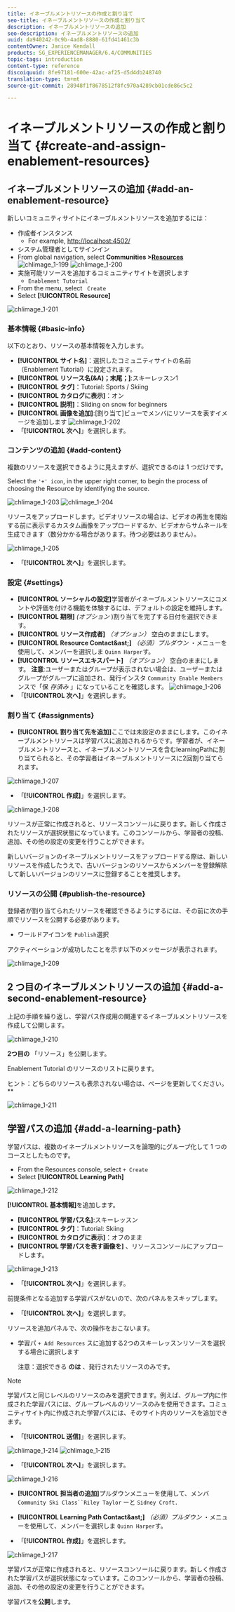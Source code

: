 ```yaml
---
title: イネーブルメントリソースの作成と割り当て
seo-title: イネーブルメントリソースの作成と割り当て
description: イネーブルメントリソースの追加
seo-description: イネーブルメントリソースの追加
uuid: da940242-0c9b-4ad8-8880-61fd41461c3b
contentOwner: Janice Kendall
products: SG_EXPERIENCEMANAGER/6.4/COMMUNITIES
topic-tags: introduction
content-type: reference
discoiquuid: 8fe97181-600e-42ac-af25-d5d4db248740
translation-type: tm+mt
source-git-commit: 28948f1f8678512f8fc970a4289cb01cde86c5c2

---
```



# イネーブルメントリソースの作成と割り当て {#create-and-assign-enablement-resources}

## イネーブルメントリソースの追加 {#add-an-enablement-resource}

新しいコミュニティサイトにイネーブルメントリソースを追加するには：

* 作成者インスタンス
   * For example, [http://localhost:4502/](http://localhost:4503/)
* システム管理者としてサインイン
* From global navigation, select **Communities >[Resources](resources.md)**   ![chlimage_1-199](assets/chlimage_1-199.png)
   ![chlimage_1-200](assets/chlimage_1-200.png)
* 実施可能リソースを追加するコミュニティサイトを選択します
   *  `Enablement Tutorial`
* From the menu, select ` Create`
* Select **[!UICONTROL Resource]**

![chlimage_1-201](assets/chlimage_1-201.png)

### 基本情報 {#basic-info}

以下のとおり、リソースの基本情報を入力します。

* **[!UICONTROL サイト名]**：選択したコミュニティサイトの名前（Enablement Tutorial）に設定されます。
* **[!UICONTROL リソース名(&amp;A)；末尾；]**:スキーレッスン1
* **[!UICONTROL タグ]**：Tutorial: Sports / Skiing
* **[!UICONTROL カタログに表示]**：オン
* **[!UICONTROL 説明]**：Sliding on snow for beginners
* **[!UICONTROL 画像を追加]**:[割り当て]ビューでメンバにリソースを表すイメージを追加します
   ![chlimage_1-202](assets/chlimage_1-202.png)
* 「**[!UICONTROL 次へ]**」を選択します。

### コンテンツの追加 {#add-content}

複数のリソースを選択できるように見えますが、選択できるのは 1 つだけです。

Select the `'+' icon`, in the upper right corner, to begin the process of choosing the Resource by identifying the source.

![chlimage_1-203](assets/chlimage_1-203.png) ![chlimage_1-204](assets/chlimage_1-204.png)

リソースをアップロードします。ビデオリソースの場合は、ビデオの再生を開始する前に表示するカスタム画像をアップロードするか、ビデオからサムネールを生成できます（数分かかる場合があります。待つ必要はありません）。

![chlimage_1-205](assets/chlimage_1-205.png)

* 「**[!UICONTROL 次へ]**」を選択します。

### 設定 {#settings}

* **[!UICONTROL ソーシャルの設定]**&#x200B;学習者がイネーブルメントリソースにコメントや評価を付ける機能を体験するには、デフォルトの設定を維持します。
* **[!UICONTROL 期限]**
   *(オプション* )割り当てを完了する日付を選択できます。
* **[!UICONTROL リソース作成者]**
   *（オプション）* 空白のままにします。
* **[!UICONTROL Resource Contact&amp;ast;]**
   *（必須）プルダウン* ・メニューを使用して、メンバーを選択しま `Quinn Harper`す。
* **[!UICONTROL リソースエキスパート]**
   *（オプション）* 空白のままにします。
   **注意**:ユーザーまたはグループが表示されない場合は、ユーザーまたはグループがグループに追加され、発行インスタ `Community Enable Members` ンスで「保 *存済み* 」になっていることを確認します。
   ![chlimage_1-206](assets/chlimage_1-206.png)
* 「**[!UICONTROL 次へ]**」を選択します。

### 割り当て {#assignments}

* **[!UICONTROL 割り当て先を追加]**&#x200B;ここでは未設定のままにします。このイネーブルメントリソースは学習パスに追加されるからです。学習者が、イネーブルメントリソースと、イネーブルメントリソースを含むlearningPathに割り当てられると、その学習者はイネーブルメントリソースに2回割り当てられます。

![chlimage_1-207](assets/chlimage_1-207.png)

* 「**[!UICONTROL 作成]**」を選択します。

![chlimage_1-208](assets/chlimage_1-208.png)

リソースが正常に作成されると、リソースコンソールに戻ります。新しく作成されたリソースが選択状態になっています。このコンソールから、学習者の投稿、追加、その他の設定の変更を行うことができます。

新しいバージョンのイネーブルメントリソースをアップロードする際は、新しいリソースを作成したうえで、古いバージョンのリソースからメンバーを登録解除して新しいバージョンのリソースに登録することを推奨します。

### リソースの公開 {#publish-the-resource}

登録者が割り当てられたリソースを確認できるようにするには、その前に次の手順でリソースを公開する必要があります。

* ワールドアイコンを `Publish`選択

アクティベーションが成功したことを示す以下のメッセージが表示されます。

![chlimage_1-209](assets/chlimage_1-209.png)

## 2 つ目のイネーブルメントリソースの追加 {#add-a-second-enablement-resource}

上記の手順を繰り返し、学習パス作成用の関連するイネーブルメントリソースを作成して公開します。

![chlimage_1-210](assets/chlimage_1-210.png)

**2つ目の** 「リソース」を公開します。

Enablement Tutorial のリソースのリストに戻ります。

ヒント：どちらのリソースも表示されない場合は、ページを更新してください。**

![chlimage_1-211](assets/chlimage_1-211.png)

## 学習パスの追加 {#add-a-learning-path}

学習パスは、複数のイネーブルメントリソースを論理的にグループ化して 1 つのコースとしたものです。

* From the Resources console, select `+ Create`
* Select **[!UICONTROL Learning Path]**

![chlimage_1-212](assets/chlimage_1-212.png)

**[!UICONTROL 基本情報]**&#x200B;を追加します。

* **[!UICONTROL 学習パス名]**:スキーレッスン
* **[!UICONTROL タグ]**：Tutorial: Skiing
* **[!UICONTROL カタログに表示]**：オフのまま
* **[!UICONTROL 学習パスを表す画像を]** 、リソースコンソールにアップロードします。

![chlimage_1-213](assets/chlimage_1-213.png)

* 「**[!UICONTROL 次へ]**」を選択します。

前提条件となる追加する学習パスがないので、次のパネルをスキップします。

* 「**[!UICONTROL 次へ]**」を選択します。

リソースを追加パネルで、次の操作をおこないます。

* 学習パ `+ Add Resources` スに追加する2つのスキーレッスンリソースを選択する場合に選択します

   注意：選択できる **のは** 、発行されたリソースのみです。

>[!NOTE]
>
>学習パスと同じレベルのリソースのみを選択できます。例えば、グループ内に作成された学習パスには、グループレベルのリソースのみを使用できます。コミュニティサイト内に作成された学習パスには、そのサイト内のリソースを追加できます。

* 「**[!UICONTROL 送信]**」を選択します。

![chlimage_1-214](assets/chlimage_1-214.png) ![chlimage_1-215](assets/chlimage_1-215.png)

* 「**[!UICONTROL 次へ]**」を選択します。

![chlimage_1-216](assets/chlimage_1-216.png)

* **[!UICONTROL 担当者の追加]**&#x200B;プルダウンメニューを使用して、メンバ `Community Ski Class``Riley Taylor` ーと `Sidney Croft.`

* **[!UICONTROL Learning Path Contact&amp;ast;]**
   *（必須）プルダウン* ・メニューを使用して、メンバーを選択しま `Quinn Harper`す。

* 「**[!UICONTROL 作成]**」を選択します。

![chlimage_1-217](assets/chlimage_1-217.png)

学習パスが正常に作成されると、リソースコンソールに戻ります。新しく作成された学習パスが選択状態になっています。このコンソールから、学習者の投稿、追加、その他の設定の変更を行うことができます。

学習パスを&#x200B;**公開**&#x200B;します。

